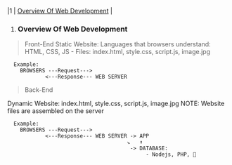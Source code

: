|1 | [Overview Of Web Development](#Overview-Of-Web-Development) |

1. ### Overview Of Web Development

> Front-End
> Static Website: Languages that browsers understand: HTML, CSS, JS - Files: index.html, style.css, script.js, image.jpg

      Example:
        BROWSERS ---Request--->
                <---Response--- WEB SERVER

> Back-End

Dynamic Website: index.html, style.css, script.js, image.jpg
NOTE: Website files are assembled on the server

      Example:
        BROWSERS ---Request--->
                <---Response--- WEB SERVER -> APP
                                          ↘️   ⬆️
                                           -> DATABASE:
                                                - Nodejs, PHP, 🐍
